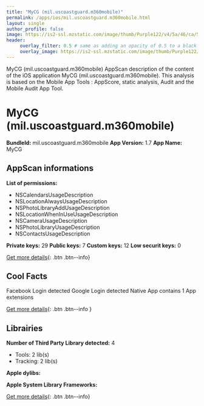 ```yaml
---
title: "MyCG (mil.uscoastguard.m360mobile)"
permalink: /apps/ios/mil.uscoastguard.m360mobile.html
layout: single
author_profile: false
image: https://is2-ssl.mzstatic.com/image/thumb/Purple122/v4/5a/46/ca/5a46ca77-ccb2-3256-7654-1a4b0179e5f1/AppIcon-1x_U007emarketing-0-7-0-85-220.png/512x512bb.jpg
header: 
     overlay_filter: 0.5 # same as adding an opacity of 0.5 to a black background
     overlay_image: https://is2-ssl.mzstatic.com/image/thumb/Purple122/v4/5a/46/ca/5a46ca77-ccb2-3256-7654-1a4b0179e5f1/AppIcon-1x_U007emarketing-0-7-0-85-220.png/512x512bb.jpg
---
```

MyCG (mil.uscoastguard.m360mobile) AppScan description of the content of the iOS application MyCG (mil.uscoastguard.m360mobile). This analysis is based on the Mobile App Tools : AppScore, static analysis, Audit and the Mobile Audit App Tool.

# MyCG (mil.uscoastguard.m360mobile)

**BundleId:** mil.uscoastguard.m360mobile
**App Version:** 1.7
**App Name:** MyCG


## AppScan informations 

**List of permissions:** 
- NSCalendarsUsageDescription
- NSLocationAlwaysUsageDescription
- NSPhotoLibraryAddUsageDescription
- NSLocationWhenInUseUsageDescription
- NSCameraUsageDescription
- NSPhotoLibraryUsageDescription
- NSContactsUsageDescription
  
  
**Private keys:** 29
**Public keys:** 7
**Custom keys:** 12
**Low securit keys:** 0
  
[Get more details](/pricing.html){: .btn .btn--info}

## Cool Facts

Facebook Login detected
Google Login detected
Native App
contains 1 App extensions
  
[Get more details](/pricing.html){: .btn .btn--info }

## Librairies 
**Number of Third Party Library detected:** 4
- Tools: 2 lib(s)
- Tracking: 2 lib(s)


**Apple dylibs:**


**Apple System Library Frameworks:**


  
[Get more details](/pricing.html){: .btn .btn--info}

